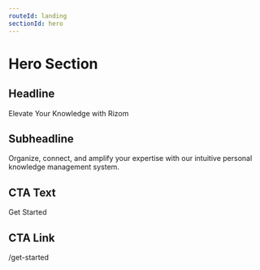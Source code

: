 ```yaml
---
routeId: landing
sectionId: hero
---
```

# Hero Section

## Headline
Elevate Your Knowledge with Rizom

## Subheadline
Organize, connect, and amplify your expertise with our intuitive personal knowledge management system.

## CTA Text
Get Started

## CTA Link
/get-started
